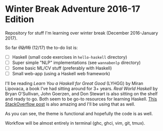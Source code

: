 # Winter Break Adventure 2016-17 Edition

Repository for stuff I'm learning over winter break (December 2016-January
2017).

So far ~~(12/11)~~ (12/17) the to-do list is:
 - [ ] Haskell (small code exercises in `hello-haskell` directory)
 - [ ] Super simple "NLP" implementations (see `wannabenlp` directory)
 - [ ] Some basic ML/CV stuff (preferably with Haskell)
 - [ ] Small web-app (using a Haskell web framework)

I'll be reading *Learn You a Haskell for Great Good* (LYHGG) by Miran
Lipovaca, a book I've had sitting around for 3+ years. *Real World Haskell* 
by Bryan O'Sullivan, John Goerzen, and Don Stewart is also sitting on the
shelf and ready to go. Both seem to be go-to resources for learning Haskell.
[This StackOverflow post](https://stackoverflow.com/questions/1012573/getting-started-with-haskell)
is also amazing and I'll be using that as well.

As you can see, the theme is functional and hopefully the code is as well.

Workflow will be almost entirely in terminal (ghc, ghci, vim, git, tmux).
